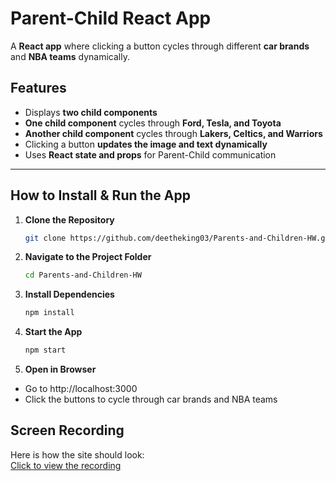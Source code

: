 # Parent-Child React App

A **React app** where clicking a button cycles through different **car brands** and **NBA teams** dynamically.

##  Features
 - Displays **two child components**  
 - **One child component** cycles through **Ford, Tesla, and Toyota**  
 - **Another child component** cycles through **Lakers, Celtics, and Warriors**  
 - Clicking a button **updates the image and text dynamically**  
 - Uses **React state and props** for Parent-Child communication  

---

##  **How to Install & Run the App**

1. **Clone the Repository**  
   ```sh
   git clone https://github.com/deetheking03/Parents-and-Children-HW.git

2. **Navigate to the Project Folder**  
   ```sh
   cd Parents-and-Children-HW

3. **Install Dependencies**  
   ```sh
   npm install

4. **Start the App**  
   ```sh
   npm start

5. **Open in Browser**  
- Go to http://localhost:3000
- Click the buttons to cycle through car brands and NBA teams  

## Screen Recording

Here is how the site should look:  
[Click to view the recording](public/ParentChildRecord.mp4)